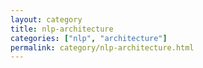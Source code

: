 ```yaml
---
layout: category
title: nlp-architecture
categories: ["nlp", "architecture"]
permalink: category/nlp-architecture.html
---
```

